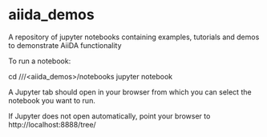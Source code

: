 # aiida_demos
A repository of jupyter notebooks containing examples, tutorials and demos to demonstrate AiiDA functionality

To run a notebook:

cd /<path>/<to>/<aiida_demos>/notebooks
jupyter notebook

A Jupyter tab should open in your browser from which you can select the notebook you want to run.

If Jupyter does not open automatically, point your browser to http://localhost:8888/tree/
